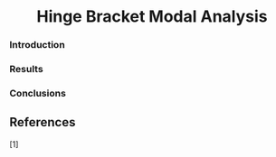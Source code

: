 <h1 align=center> Hinge Bracket Modal Analysis </h1> 

### Introduction

### Results

### Conclusions

## References

[1]
